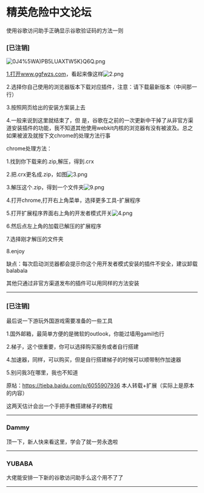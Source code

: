 




精英危险中文论坛
=========







 




使用谷歌访问助手正确显示谷歌验证码的方法一则





### [已注销]



![0J4%5WA)PB5LUAXTW5K}Q6Q.png](https://cdn.elitedanger.cn/FoB5TCMQf1yatoX9xvNdEbUI1dF3.png)   
  

[1.打开www.ggfwzs.com](http://1.xn--www-282fu0m.ggfwzs.com)，看起来像这样![2.png](https://cdn.elitedanger.cn/Fi12VGupSRQDEg-Ny5nxQQE4xeOr.png)   
  

2.选择你自己使用的浏览器版本下载对应插件，注意：请下载最新版本（中间那一行）   
  

3.按照网页给出的安装方案装上去   
  

4.一般来说到这里就结束了，但 是，谷歌在之前的一次更新中干掉了从非官方渠道安装插件的功能，我不知道其他使用webkit内核的浏览器有没有被波及。总之如果被波及就按下文chrome的处理方法行事   
  

chrome处理方法：   
  

1.找到你下载来的.zip,解压，得到.crx   
  

2.把.crx更名成.zip，如图![3.png](https://cdn.elitedanger.cn/FkHvy3AlkDzTrT-g-gZN9N35aZs5.png)   
  

3.解压这个.zip，得到一个文件夹![9.png](https://cdn.elitedanger.cn/FhyxhQpRzUHD2u1aUdePJ4Bv5zRR.png)   
  

4.打开chrome,打开右上角菜单，选择更多工具-扩展程序   
  

5.打开扩展程序界面右上角的开发者模式开关![4.png](https://cdn.elitedanger.cn/Flg4a8SbTHcKotcO4eOk5yXcZvMs.png)   
  

6.然后点左上角的加载已解压的扩展程序   
  

7.选择刚才解压的文件夹   
  

8.enjoy   
  

缺点：每次启动浏览器都会提示你这个用开发者模式安装的插件不安全，建议卸载balabala   
  

其他只通过非官方渠道发布的插件可以用同样的方法安装






---



### [已注销]



最后说一下游玩外国游戏需要准备的一些工具   
  

1.国外邮箱，最简单方便的是微软的outlook，你能过墙用gamil也行   
  

2.梯子，这个很重要，你可以选择购买服务或者自行搭建   
  

4.加速器，同样，可以购买，但是自行搭建梯子的时候可以顺带制作加速器   
  

5.别问我3在哪里，我也不知道   
  

原帖：<https://tieba.baidu.com/p/6055907936> 本人转载+扩展（实际上是原本的内容）   
  

这两天估计会出一个手把手教搭建梯子的教程






---



### Dammy



顶一下，新人快来看这里，学会了就一劳永逸啦






---



### YUBABA



大佬能安排一下新的谷歌访问助手么这个用不了了






---










